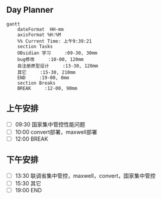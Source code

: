 ## Day Planner
```mermaid
gantt
    dateFormat  HH-mm
    axisFormat %H:%M
    %% Current Time: 上午9:39:21
    section Tasks
    OBsidian 学习     :09-30, 30mm
    bug修改     :10-00, 120mm
    自注册原型设计     :13-30, 120mm
    其它     :15-30, 210mm
    END     :19-00, 0mm
    section Breaks
    BREAK     :12-00, 90mm
```

## 上午安排
- [ ] 09:30 国家集中管控性能问题
- [ ] 10:00 convert部署，maxwell部署
- [ ] 12:00 BREAK

## 下午安排
- [ ] 13:30 联调省集中管控，maxwell，convert，国家集中管控
- [ ] 15:30 其它
- [ ] 19:00 END